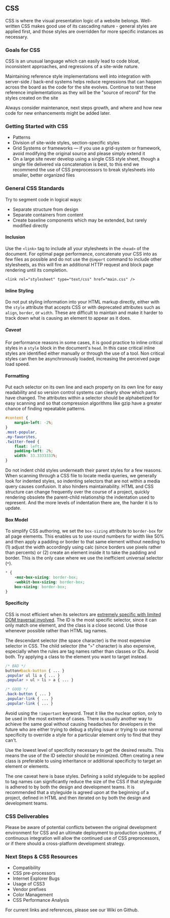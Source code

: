 ## CSS

CSS is where the visual presentation logic of a website belongs. Well-written CSS makes good use of its cascading nature - general styles are applied first, and those styles are overridden for more specific instances as necessary.

### Goals for CSS

CSS is an unusual language which can easily lead to code bloat, inconsistent approaches, and regressions of a site-wide nature.

Maintaining reference style implementations well into integration with server-side / back-end systems helps reduce regressions that can happen across the board as the code for the site evolves. Continue to test these reference implementations as they will be the "source of record" for the styles created on the site

Always consider maintenance, next steps growth, and where and how new code for new enhancements might be added later.

### Getting Started with CSS

 - Patterns
 - Division of site-wide styles, section-specific styles
 - Grid Systems or frameworks — if you use a grid-system or framework, avoid modifying the original source and please simply extend it
 - On a large site never develop using a single CSS style sheet, though a single file delivered via concatenation is best, to this end we recommend the use of CSS preprocessors to break stylesheets into smaller, better organized files

### General CSS Standards

Try to segment code in logical ways:

 - Separate structure from design
 - Separate containers from content
 - Create baseline components which may be extended, but rarely modified directly

#### Inclusion

Use the `<link>` tag to include all your stylesheets in the `<head>` of the document. For optimal page performance, concatenate your CSS into as few files as possible and do not use the `@import` command to include other stylesheets, as this will fire an additional HTTP request and block page rendering until its completion.

```markup
<link rel="stylesheet" type="text/css" href="main.css" />
```

#### Inline Styling

Do not put styling information into your HTML markup directly, either with the `style` attribute that accepts CSS or with deprecated attributes such as `align`, `border`, or `width`. These are difficult to maintain and make it harder to track down what is causing an element to appear as it does.

##### Caveat

For performance reasons in some cases, it is good practice to inline critical styles in a `style` block in the document's `head`. In this case critical inline styles are identified either manually or through the use of a tool. Non critical styles can then be asynchronously loaded, increasing the perceived page load speed. 

#### Formatting

Put each selector on its own line and each property on its own line for easy readability and so version control systems can clearly show which parts have changed. The attributes within a selector should be alphabetized for easy scanning and so that compression algorithms like gzip have a greater chance of finding repeatable patterns.

```css
#content {
    margin-left: -2%;
}
.most-popular,
.my-favorites,
.twitter-feed {
    float: left;
    padding-left: 2%;
    width: 33.3333333%;
}
```

Do not indent child styles underneath their parent styles for a few reasons. When scanning through a CSS file to locate media queries, we generally look for indented styles, so indenting selectors that are not within a media query causes confusion. It also hinders maintainability. HTML and CSS structure can change frequently over the course of a project, quickly rendering obsolete the parent-child relationship the indentation used to represent. And the more levels of indentation there are, the harder it is to update.

#### Box Model

To simplify CSS authoring, we set the `box-sizing` attribute to `border-box` for all page elements. This enables us to use round numbers for width like 50% and then apply a padding or border to that same element without needing to (1) adjust the width accordingly using calc (since borders use pixels rather than percents) or (2) create an element inside it to take the padding and border. This is the only case where we use the inefficient universal selector (`*`).

```css
* {
    -moz-box-sizing: border-box;
    -webkit-box-sizing: border-box;
    box-sizing: border-box;
}
```

#### Specificity

CSS is most efficient when its selectors are [extremely specific with limited DOM traversal involved](https://developer.mozilla.org/en-US/docs/Web/Guide/CSS/Writing_efficient_CSS). The ID is the most specific selector, since it can only match one element, and the class is a close second. Use those whenever possible rather than HTML tag names.

The descendant selector (the space character) is the most expensive selector in CSS. The child selector (the &quot;`>`&quot; character) is also expensive, especially when the rules are tag names rather than classes or IDs. Avoid both. Try applying a class to the element you want to target instead.

```css
/* BAD */
button#back-button { ... }
.popular ul li a { ... }
.popular > ul > li > a { ... }

/* GOOD */
.back-button { ... }
.popular-link { ... }
.popular-link { ... }
```

Avoid using the `!important` keyword. Treat it like the nuclear option, only to be used in the most extreme of cases. There is usually another way to achieve the same goal without causing headaches for developers in the future who are either trying to debug a styling issue or trying to use normal specificity to override a style for a particular element only to find that they can't.

Use the lowest level of specificity necessary to get the desired results. This means the use of the ID selector should be minimized. Often creating a new class is preferable to using inheritance or additional specificity to target an element or elements. 

The one caveat here is base styles. Defining a solid styleguide to be applied to tag names can significantly reduce the size of the CSS if that styleguide is adhered to by both the design and development teams. It is recommended that a styleguide is agreed upon at the beginning of a project, defined in HTML and then iterated on by both the design and development teams.

### CSS Deliverables

Please be aware of potential conflicts between the original development environment for CSS and an ultimate deployment to production systems, if continuous integration will allow the continued use of CSS preprocessors, or if there should a cross-platform development strategy.

### Next Steps &amp; CSS Resources

 - Compatibility
 - CSS pre-processors
 - Internet Explorer Bugs
 - Usage of CSS3
 - Vendor prefixes
 - Color Management
 - CSS Performance Analysis

For current links and references, please see our Wiki on Github.
